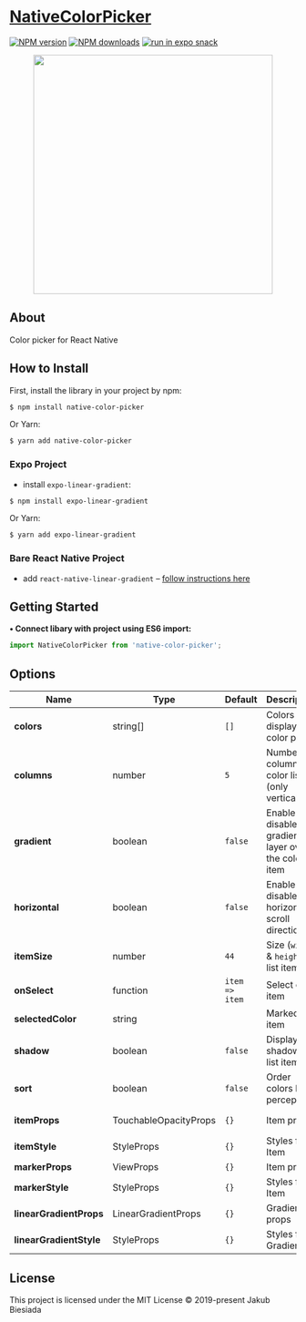 # [NativeColorPicker](https://github.com/native-ly/native-color-picker)

[![NPM version](http://img.shields.io/npm/v/native-color-picker.svg?style=flat-square)](https://www.npmjs.com/package/native-color-picker)
[![NPM downloads](http://img.shields.io/npm/dm/native-color-picker.svg?style=flat-square)](https://www.npmjs.com/package/native-color-picker)
[![run in expo snack](https://img.shields.io/badge/Run%20in%20Snack-4630EB.svg?style=flat-square&logo=EXPO&labelColor=FFF&logoColor=000)](https://snack.expo.io/@jbiesiada/native-color-picker)

<p align="center">
  <img width="420" src="https://raw.githubusercontent.com/native-ly/native-color-picker/master/assets/preview.jpg">
</p>

## About
Color picker for React Native

## How to Install
First, install the library in your project by npm:
```sh
$ npm install native-color-picker
```

Or Yarn:
```sh
$ yarn add native-color-picker
```

### Expo Project
- install `expo-linear-gradient`:
```sh
$ npm install expo-linear-gradient
```

Or Yarn:
```sh
$ yarn add expo-linear-gradient
```

### Bare React Native Project
- add `react-native-linear-gradient` – [follow instructions here](https://github.com/react-native-community/react-native-linear-gradient#react-native-linear-gradient)

## Getting Started
**• Connect libary with project using ES6 import:**
```js
import NativeColorPicker from 'native-color-picker';
```

## Options
Name | Type | Default | Description | Available options
-|-|-|-|-
**colors** | string[] | `[]` | Colors to display in a color picker | e.g.: `['#f96204', '#43d8c9']`
**columns** | number | `5` | Number of columns in color list (only vertical) | Number of columns
**gradient** | boolean | `false` | Enable or disable gradient layer over the color item | `true` - enable, `false` - disable
**horizontal** | boolean | `false` | Enable or disable horizontal scroll direction | `true` - horizontal, `false` - vertical
**itemSize** | number | `44` | Size (`width` & `height`) of list item | Size of list item
**onSelect** | function | `item => item` | Select color item | e.g.: `elem => { /* code */ }`
**selectedColor** | string | ` ` | Marked item | Color from the list `colors`
**shadow** | boolean | `false` | Display shadow for list items | `true` - enable, `false` - disable
**sort** | boolean | `false` | Order colors by perception | `true` - enable, `false` - disable
**itemProps** | TouchableOpacityProps | `{}` | Item props | TouchableOpacity props
**itemStyle** | StyleProps<ViewStyle> | `{}` | Styles for Item | View styles
**markerProps** | ViewProps | `{}` | Item props | View props
**markerStyle** | StyleProps<ViewStyle> | `{}` | Styles for Item | View styles
**linearGradientProps** | LinearGradientProps | `{}` | Gradient props | LinearGradientProps props
**linearGradientStyle** | StyleProps<ViewStyle> | `{}` | Styles for Gradient | View styles

## License
This project is licensed under the MIT License © 2019-present Jakub Biesiada
